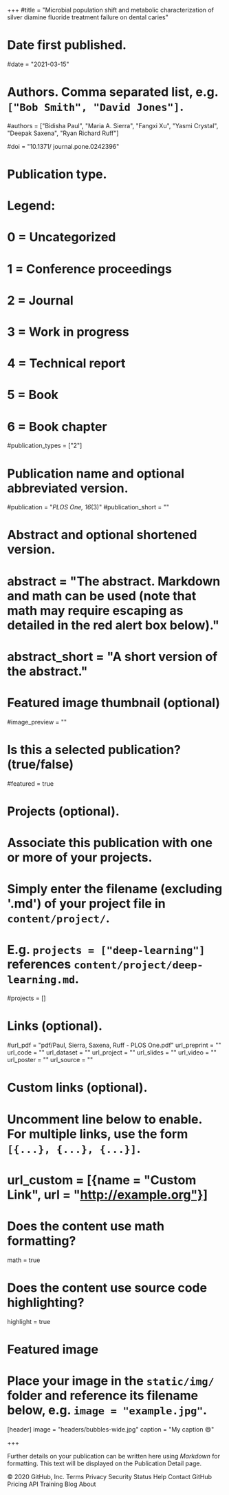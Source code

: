 +++
#title = "Microbial population shift and metabolic characterization of silver diamine fluoride treatment failure on dental caries"

# Date first published.
#date = "2021-03-15"
# Authors. Comma separated list, e.g. `["Bob Smith", "David Jones"]`.
#authors = ["Bidisha Paul", "Maria A. Sierra", "Fangxi Xu", "Yasmi Crystal", "Deepak Saxena", "Ryan Richard Ruff"]

#doi = "10.1371/ journal.pone.0242396"

# Publication type.
# Legend:
# 0 = Uncategorized
# 1 = Conference proceedings
# 2 = Journal
# 3 = Work in progress
# 4 = Technical report
# 5 = Book
# 6 = Book chapter
#publication_types = ["2"]

# Publication name and optional abbreviated version.
#publication = "*PLOS One, 16*(3)"
#publication_short = ""

# Abstract and optional shortened version.
# abstract = "The abstract. Markdown and math can be used (note that math may require escaping as detailed in the red alert box below)."
# abstract_short = "A short version of the abstract."

# Featured image thumbnail (optional)
#image_preview = ""

# Is this a selected publication? (true/false)
#featured = true

# Projects (optional).
#   Associate this publication with one or more of your projects.
#   Simply enter the filename (excluding '.md') of your project file in `content/project/`.
#   E.g. `projects = ["deep-learning"]` references `content/project/deep-learning.md`.
#projects = []

# Links (optional).
#url_pdf = "pdf/Paul, Sierra, Saxena, Ruff - PLOS One.pdf"
url_preprint = ""
url_code = ""
url_dataset = ""
url_project = ""
url_slides = ""
url_video = ""
url_poster = ""
url_source = ""

# Custom links (optional).
#   Uncomment line below to enable. For multiple links, use the form `[{...}, {...}, {...}]`.
# url_custom = [{name = "Custom Link", url = "http://example.org"}]

# Does the content use math formatting?
math = true

# Does the content use source code highlighting?
highlight = true

# Featured image
# Place your image in the `static/img/` folder and reference its filename below, e.g. `image = "example.jpg"`.
[header]
image = "headers/bubbles-wide.jpg"
caption = "My caption 😄"

+++

Further details on your publication can be written here using *Markdown* for formatting. This text will be displayed on the Publication Detail page.




© 2020 GitHub, Inc.
Terms
Privacy
Security
Status
Help
Contact GitHub
Pricing
API
Training
Blog
About

